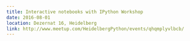 ```yaml
---
title: Interactive notebooks with IPython Workshop
date: 2016-08-01
location: Dezernat 16, Heidelberg
link: http://www.meetup.com/HeidelbergPython/events/qhqmplyvlbcb/
---
```

